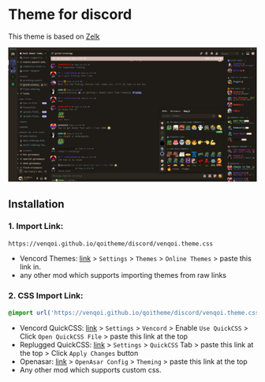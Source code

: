 # Theme for discord
This theme is based on [Zelk](https://github.com/schnensch0/zelk)

![discord](../_screenshots/discord.png)


## Installation
### 1. Import Link:
```
https://venqoi.github.io/qoitheme/discord/venqoi.theme.css
```
- Vencord Themes: [link](https://github.com/Vendicated/Vencord) > `Settings` > `Themes` > `Online Themes` > paste this link in.
- any other mod which supports importing themes from raw links
  
### 2. CSS Import Link:
```css 
@import url('https://venqoi.github.io/qoitheme/discord/venqoi.theme.css');
```  
- Vencord QuickCSS: [link](https://github.com/Vendicated/Vencord) > `Settings` > `Vencord` > Enable `Use QuickCSS` > Click `Open QuickCSS File` > paste this link at the top
- Replugged QuickCSS: [link](https://replugged.dev) > `Settings` > `QuickCSS` Tab > paste this link at the top > Click `Apply Changes` button
- Openasar: [link](https://openasar.dev) > `OpenAsar Config` > `Theming` > paste this link at the top
- Any other mod which supports custom css.
